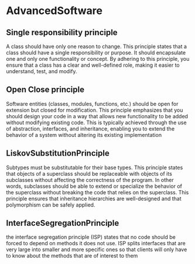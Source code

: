 # AdvancedSoftware

## Single responsibility principle

A class should have only one reason to change. This principle states that a class should have a single responsibility or purpose. It should encapsulate one and only one functionality or concept. By adhering to this principle, you ensure that a class has a clear and well-defined role, making it easier to understand, test, and modify.

## Open Close principle

Software entities (classes, modules, functions, etc.) should be open for extension but closed for modification. This principle emphasizes that you should design your code in a way that allows new functionality to be added without modifying existing code. This is typically achieved through the use of abstraction, interfaces, and inheritance, enabling you to extend the behavior of a system without altering its existing implementation

## LiskovSubstitutionPrinciple

Subtypes must be substitutable for their base types. This principle states that objects of a superclass should be replaceable with objects of its subclasses without affecting the correctness of the program. In other words, subclasses should be able to extend or specialize the behavior of the superclass without breaking the code that relies on the superclass. This principle ensures that inheritance hierarchies are well-designed and that polymorphism can be safely applied.

## InterfaceSegregationPrinciple

the interface segregation principle (ISP) states that no code should be forced to depend on methods it does not use. ISP splits interfaces that are very large into smaller and more specific ones so that clients will only have to know about the methods that are of interest to them
